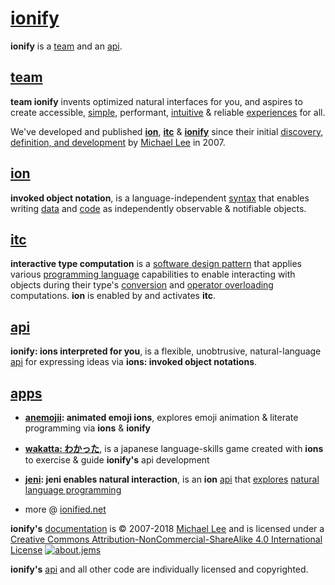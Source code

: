 # [ionify](http://ionify.net)

**ionify** is a [team](#team) and an [api](#api).

## [team](https://github.com/orgs/ionify/people)

**team ionify** invents optimized natural interfaces for you, and aspires to
create accessible,
[simple](https://cdn.rawgit.com/ionified/anemojii-ions.iskitz.net/public/),
performant,
[intuitive](https://github.com/ionified/jeni-ions.iskitz.net/blob/public/jeni.play.js)
& reliable
[experiences](http://ionified.net) for all.

We've developed and published [**ion**](#ion), [**itc**](#itc) & [**ionify**](#api) since their initial
[discovery, definition, and development](story.md)
by [Michael Lee](https://github.com/iskitz)
in 2007.


## [ion](ions/ion.md)

**invoked object notation**, is a language-independent
[syntax](https://en.wikipedia.org/wiki/Syntax_(programming_languages))
that enables writing
[data](https://en.wikipedia.org/wiki/Data_(computing))
and
[code](https://en.wikipedia.org/wiki/Source_code)
as independently observable & notifiable objects.


## [itc](ions/ion.md#interactive-type-computation)

**interactive type computation** is a
[software design pattern](https://en.wikipedia.org/wiki/Software_design_pattern)
that applies various
[programming language](https://en.wikipedia.org/wiki/Programming_language)
capabilities to enable interacting with objects during their type's
[conversion](https://en.wikipedia.org/wiki/Type_conversion)
and
[operator overloading](https://en.wikipedia.org/wiki/Operator_overloading)
computations. **ion** is enabled by and activates **itc**.


## [api](https://github.com/ionify/ionify)

**ionify: ions interpreted for you**, is a flexible, unobtrusive,
natural-language
[api](https://en.wikipedia.org/wiki/Application_programming_interface)
for expressing ideas via **ions: invoked object notations**.


## [apps](http://ionified.net/)

+ **[anemojii](https://cdn.rawgit.com/ionified/anemojii-ions.iskitz.net/public/): animated emoji ions**,
  explores emoji animation & literate programming via **ions** & **ionify**


+ **[wakatta: わかった](https://cdn.rawgit.com/ionified/wakatta-ions.iskitz.net/public/)**,
  is a japanese language-skills game created with **ions** to
  exercise & guide **ionify's** api development


+ **[jeni](https://github.com/ionified/jeni-ions.iskitz.net/blob/public/jeni.play.js):
  jeni enables natural interaction**, is an **ion**
  [api](https://github.com/ionified/jeni-ions.iskitz.net)
  that
  [explores](https://cdn.rawgit.com/ionified/jeni-ions.iskitz.net/public/)
  [natural language programming](https://en.wikipedia.org/wiki/Natural_language_programming)


+ more @ [ionified.net](http://ionified.net/)


**ionify's** [documentation](https://github.com/ionify/about) is &copy; 2007-2018 [Michael Lee](https://github.com/iskitz/) and is licensed under a
[Creative Commons Attribution-NonCommercial-ShareAlike 4.0 International License](http://creativecommons.org/licenses/by-nc-sa/4.0/) [![about.jems](https://i.creativecommons.org/l/by-nc-sa/4.0/80x15.png "Creative Commons License")](http://creativecommons.org/licenses/by-nc-sa/4.0/)

**ionify's** [api](https://github.com/ionify/ionify)
and all other code are individually licensed and copyrighted.
